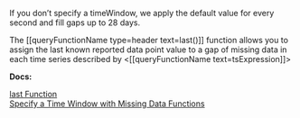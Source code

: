 If you don’t specify a timeWindow, we apply the default value for every second and fill gaps up to 28 days.

The [[queryFunctionName type=header text=last()]] function allows you to assign the last known reported data point value to a gap of missing data in each time series described by <[[queryFunctionName text=tsExpression]]>

**Docs:**

[last Function](https://docs.wavefront.com/ts_last.html)<br>
[Specify a Time Window with Missing Data Functions](https://docs.wavefront.com/query_language_performance.html#specify-a-time-window-with-missing-data-functions)